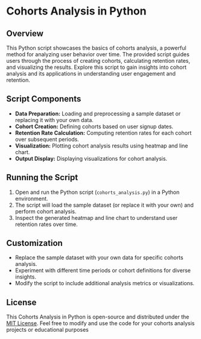 # Cohorts Analysis in Python

## Overview

This Python script showcases the basics of cohorts analysis, a powerful method for analyzing user behavior over time. The provided script guides users through the process of creating cohorts, calculating retention rates, and visualizing the results. Explore this script to gain insights into cohort analysis and its applications in understanding user engagement and retention.

## Script Components

- **Data Preparation:** Loading and preprocessing a sample dataset or replacing it with your own data.
- **Cohort Creation:** Defining cohorts based on user signup dates.
- **Retention Rate Calculation:** Computing retention rates for each cohort over subsequent periods.
- **Visualization:** Plotting cohort analysis results using heatmap and line chart.
- **Output Display:** Displaying visualizations for cohort analysis.

## Running the Script

1. Open and run the Python script (`cohorts_analysis.py`) in a Python environment.
2. The script will load the sample dataset (or replace it with your own) and perform cohort analysis.
3. Inspect the generated heatmap and line chart to understand user retention rates over time.

## Customization

- Replace the sample dataset with your own data for specific cohorts analysis.
- Experiment with different time periods or cohort definitions for diverse insights.
- Modify the script to include additional analysis metrics or visualizations.

## License

This Cohorts Analysis in Python is open-source and distributed under the [MIT License](LICENSE). Feel free to modify and use the code for your cohorts analysis projects or educational purposes
